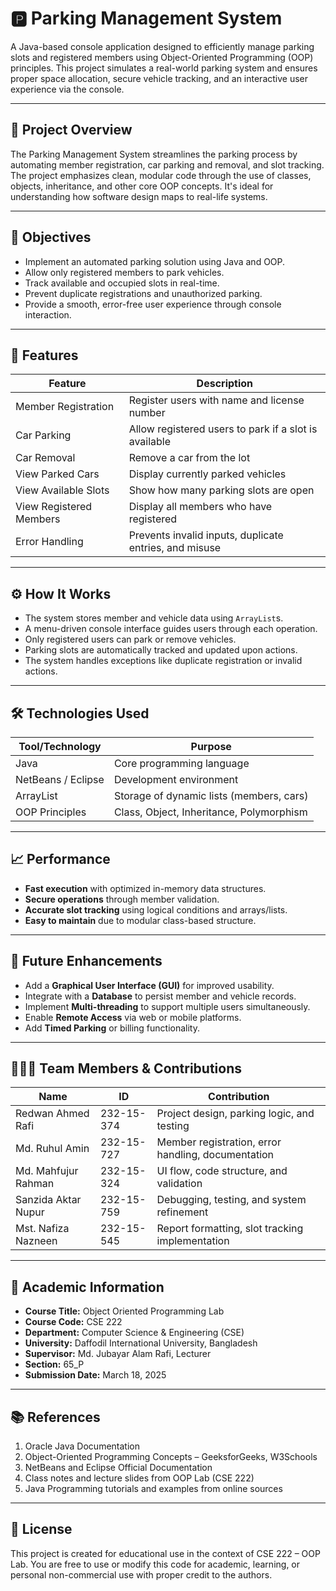 # 🅿️ Parking Management System

A Java-based console application designed to efficiently manage parking slots and registered members using Object-Oriented Programming (OOP) principles. This project simulates a real-world parking system and ensures proper space allocation, secure vehicle tracking, and an interactive user experience via the console.

---

## 📘 Project Overview

The Parking Management System streamlines the parking process by automating member registration, car parking and removal, and slot tracking. The project emphasizes clean, modular code through the use of classes, objects, inheritance, and other core OOP concepts. It's ideal for understanding how software design maps to real-life systems.

---

## 🎯 Objectives

- Implement an automated parking solution using Java and OOP.
- Allow only registered members to park vehicles.
- Track available and occupied slots in real-time.
- Prevent duplicate registrations and unauthorized parking.
- Provide a smooth, error-free user experience through console interaction.

---

## 🧰 Features

| Feature                   | Description                                                |
|---------------------------|------------------------------------------------------------|
| Member Registration       | Register users with name and license number                |
| Car Parking               | Allow registered users to park if a slot is available      |
| Car Removal               | Remove a car from the lot                                  |
| View Parked Cars          | Display currently parked vehicles                          |
| View Available Slots      | Show how many parking slots are open                       |
| View Registered Members   | Display all members who have registered                    |
| Error Handling            | Prevents invalid inputs, duplicate entries, and misuse     |

---

## ⚙️ How It Works

- The system stores member and vehicle data using `ArrayList`s.
- A menu-driven console interface guides users through each operation.
- Only registered users can park or remove vehicles.
- Parking slots are automatically tracked and updated upon actions.
- The system handles exceptions like duplicate registration or invalid actions.

---

## 🛠 Technologies Used

| Tool/Technology     | Purpose                               |
|---------------------|----------------------------------------|
| Java                | Core programming language              |
| NetBeans / Eclipse  | Development environment                |
| ArrayList           | Storage of dynamic lists (members, cars) |
| OOP Principles      | Class, Object, Inheritance, Polymorphism |

---

## 📈 Performance

- **Fast execution** with optimized in-memory data structures.
- **Secure operations** through member validation.
- **Accurate slot tracking** using logical conditions and arrays/lists.
- **Easy to maintain** due to modular class-based structure.

---

## 🔧 Future Enhancements

- Add a **Graphical User Interface (GUI)** for improved usability.
- Integrate with a **Database** to persist member and vehicle records.
- Implement **Multi-threading** to support multiple users simultaneously.
- Enable **Remote Access** via web or mobile platforms.
- Add **Timed Parking** or billing functionality.

---

## 🧑‍🤝‍🧑 Team Members & Contributions

| Name                  | ID           | Contribution                                             |
|-----------------------|--------------|----------------------------------------------------------|
| Redwan Ahmed Rafi     | 232-15-374   | Project design, parking logic, and testing               |
| Md. Ruhul Amin        | 232-15-727   | Member registration, error handling, documentation       |
| Md. Mahfujur Rahman   | 232-15-324   | UI flow, code structure, and validation                  |
| Sanzida Aktar Nupur   | 232-15-759   | Debugging, testing, and system refinement                |
| Mst. Nafiza Nazneen   | 232-15-545   | Report formatting, slot tracking implementation          |

---

## 🏫 Academic Information

- **Course Title:** Object Oriented Programming Lab  
- **Course Code:** CSE 222  
- **Department:** Computer Science & Engineering (CSE)  
- **University:** Daffodil International University, Bangladesh  
- **Supervisor:** Md. Jubayar Alam Rafi, Lecturer  
- **Section:** 65_P  
- **Submission Date:** March 18, 2025

---

## 📚 References

1. Oracle Java Documentation  
2. Object-Oriented Programming Concepts – GeeksforGeeks, W3Schools  
3. NetBeans and Eclipse Official Documentation  
4. Class notes and lecture slides from OOP Lab (CSE 222)  
5. Java Programming tutorials and examples from online sources

---

## 📄 License

This project is created for educational use in the context of CSE 222 – OOP Lab. You are free to use or modify this code for academic, learning, or personal non-commercial use with proper credit to the authors.
